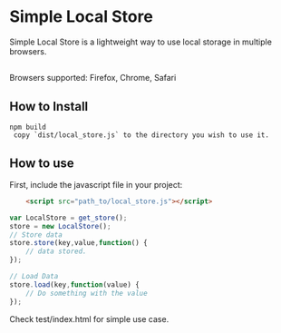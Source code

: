 # Simple Local Store 

Simple Local Store is a lightweight way to use local storage in multiple browsers.

##
Browsers supported:  Firefox, Chrome, Safari

## How to Install
    npm build 
	 copy `dist/local_store.js` to the directory you wish to use it.

## How to use

First, include the javascript file in your project:
```html
	<script src="path_to/local_store.js"></script>
```

```js
var LocalStore = get_store();
store = new LocalStore();
// Store data
store.store(key,value,function() {
	// data stored.
});

// Load Data
store.load(key,function(value) {
	// Do something with the value
});
```

Check test/index.html for simple use case.


